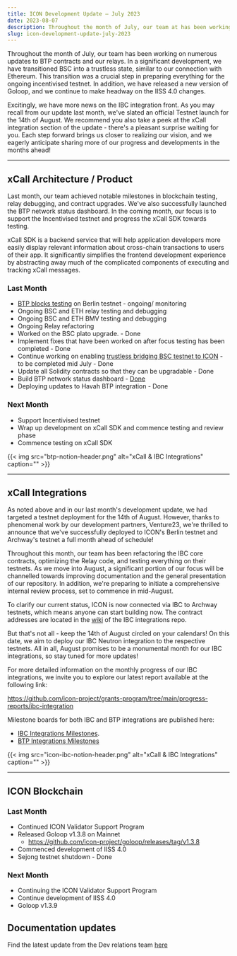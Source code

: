 ```yaml
---
title: ICON Development Update – July 2023
date: 2023-08-07
description: Throughout the month of July, our team at has been working on numerous updates to BTP contracts and our relays. In a significant development, we have transitioned BSC into a trustless state, similar to our connection with Ethereum.
slug: icon-development-update-july-2023
---
```


Throughout the month of July, our team has been working on numerous updates to BTP contracts and our relays. In a significant development, we have transitioned BSC into a trustless state, similar to our connection with Ethereum. This transition was a crucial step in preparing everything for the ongoing incentivised testnet. In addition, we have released a new version of Goloop, and we continue to make headway on the IISS 4.0 changes.

Excitingly, we have more news on the IBC integration front. As you may recall from our update last month, we've slated an official Testnet launch for the 14th of August. We recommend you also take a peek at the xCall integration section of the update - there's a pleasant surprise waiting for you. Each step forward brings us closer to realizing our vision, and we eagerly anticipate sharing more of our progress and developments in the months ahead!

---

## xCall Architecture / Product

Last month, our team achieved notable milestones in blockchain testing, relay debugging, and contract upgrades. We've also successfully launched the BTP network status dashboard. In the coming month, our focus is to support the Incentivised testnet and progress the xCall SDK towards testing.

xCall SDK is a backend service that will help application developers more easily display relevant information about cross-chain transactions to users of their app. It significantly simplifies the frontend development experience by abstracting away much of the complicated components of executing and tracking xCall messages.

### Last Month

- [BTP blocks testing](https://www.notion.so/dd55ff14b0dc46e28feecc9bebbb187b?pvs=21) on Berlin testnet - ongoing/ monitoring
- Ongoing BSC and ETH relay testing and debugging
- Ongoing BSC and ETH BMV testing and debugging
- Ongoing Relay refactoring
- Worked on the BSC plato upgrade. - Done
- Implement fixes that have been worked on after focus testing has been completed - Done
- Continue working on enabling [trustless bridging BSC testnet to ICON](https://www.notion.so/5ee229d9017746c5b5ec1d0fc07321c6?pvs=21) - to be completed mid July - Done
- Update all Solidity contracts so that they can be upgradable - Done
- Build BTP network status dashboard - [Done](https://testnet.btp2.24x365.online/)
- Deploying updates to Havah BTP integration - Done

### Next Month

- Support Incentivised testnet
- Wrap up development on xCall SDK and commence testing and review phase
- Commence testing on xCall SDK

{{< img src="btp-notion-header.png" alt="xCall & IBC Integrations" caption="" >}}

------

## xCall Integrations

As noted above and in our last month's development update, we had targeted a testnet deployment for the 14th of August. However, thanks to phenomenal work by our development  partners, Venture23, we're thrilled to announce that we've successfully deployed to ICON's Berlin testnet and Archway's testnet a full month ahead of schedule!

Throughout this month, our team has been refactoring the IBC core contracts, optimizing the Relay code, and testing everything on their testnets. As we move into August, a significant portion of our focus will be channelled towards improving documentation and the general presentation of our repository. In addition, we're preparing to initiate a comprehensive internal review process, set to commence in mid-August.

To clarify our current status, ICON is now connected via IBC to Archway testnets, which means anyone can start building now. The contract addresses are located in the [wiki](https://github.com/icon-project/IBC-Integration/wiki/IBC-Integration-SCORE-Addresses) of the IBC integrations repo.

But that's not all - keep the 14th of August circled on your calendars! On this date, we aim to deploy our IBC Neutron integration to the respective testnets. All in all, August promises to be a monumental month for our IBC integrations, so stay tuned for more updates!

For more detailed information on the monthly progress of our IBC integrations, we invite you to explore our latest report available at the following link:

https://github.com/icon-project/grants-program/tree/main/progress-reports/ibc-integration

Milestone boards for both IBC and BTP integrations are published here:

- [IBC Integrations Milestones](https://www.notion.so/66221606c1464911be07c4ae73813578?pvs=21).
- [BTP Integrations Milestones](https://www.notion.so/78dbe0023a0144ba9c53db9558ac7cf5?pvs=21)

{{< img src="icon-ibc-notion-header.png" alt="xCall & IBC Integrations" caption="" >}}

------

## ICON Blockchain

### Last Month

- Continued ICON Validator Support Program
- Released Goloop v1.3.8 on Mainnet
    - https://github.com/icon-project/goloop/releases/tag/v1.3.8
- Commenced development of  IISS 4.0
- Sejong testnet shutdown - Done

### Next Month

- Continuing the ICON Validator Support Program
- Continue development of IISS 4.0
- Goloop v1.3.9

## **Documentation updates**

Find the latest update from the Dev relations team [here](https://github.com/icon-project/grants-program/blob/main/progress-reports/developer-relations/developer-relations-support-progress-report-jun-2023.md)
